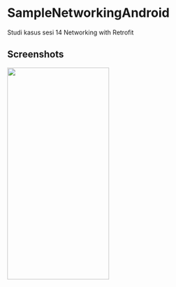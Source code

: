 # SampleNetworkingAndroid

Studi kasus sesi 14 Networking with Retrofit

## Screenshots

<img src="https://github.com/nuryadincjr/Parse-Data-JSON-with-Handler/blob/main/img/1.png" width="233" height="483">
